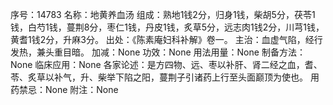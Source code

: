 序号：14783
名称：地黄养血汤
组成：熟地1钱2分，归身1钱，柴胡5分，茯苓1钱，白芍1钱，蔓荆8分，枣仁1钱，丹皮1钱，炙草5分，远志肉1钱2分，川芎1钱，黄耆1钱2分，升麻3分。
出处：《陈素庵妇科补解》卷一。
主治：血虚气陷，经行发热，兼头重目暗。
加减：None
功效：None
用法用量：None
制备方法：None
临床应用：None
各家论述：是方四物、远、枣以补肝、肾二经之血，耆、苓、炙草以补气，升、柴举下陷之阳，蔓荆子引诸药上行至头面巅顶为使也。
用药禁忌：None
附注：None
